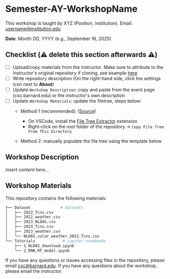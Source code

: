 # Semester-AY-WorkshopName

This workshop is taught by XYZ (Position, Institution). Email: username@institution.edu

**Date**: Month DD, YYYY (e.g., September 16, 2025)

Checklist (⚠️ delete this section afterwards ⚠️)
---------------
- [ ] Upload/copy materials from the instructor. Make sure to attribute to the instructor's original repository if cloning, see example [here](https://github.com/barnardcsc/Fall-25-NASA-Space-Apps-2)
- [ ] Write repository description (On the right-hand side, click the settings icon next to **About**)
- [ ] Update `Workshop Description`: copy and paste from the event page (csc.barnard.edu) or the instructor's own description
- [ ] Update `Workshop Materials`: update the filetree, steps below:
  * Method 1 (recommended): ([Source](https://www.reddit.com/r/vscode/comments/1fmn6ye/made_a_vscode_extension_that_generate_a_file_tree/))

     * On VSCode, install the [File Tree Extractor](https://marketplace.visualstudio.com/items?itemName=Fuzionix.file-tree-extractor&ssr=false#overview) extension
     * Right-click on the root folder of the repository -> `Copy File Tree From This Directory`
  * Method 2: manually populate the file tree using the template below      

Workshop Description
---------------
*insert content here...*

Workshop Materials
---------------
This repository contains the following materials:

```bash
├── Dataset             # datasets
│   ├── 2022_Tcns.csv
│   ├── 2022_weather.csv
│   ├── 2023_NLDAS.csv
│   ├── 2023_Tcns.csv
│   ├── 2023_weather.csv
│   └── NLDAS_solar_weather_2023_Tcns.csv
└── Tutorials            # jupyter notebooks
    ├── 1_NLDAS_download.ipynb
    └── 2_RNN_RF_model.ipynb
```

If you have any questions or issues accessing files in the repository, please email csc@barnard.edu. If you have any questions about the workshop, please email the instructor.
